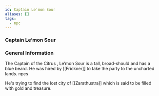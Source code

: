 ```yaml
---
id: Captain Le’mon Sour
aliases: []
tags:
  - npc
---
```



### Captain Le’mon Sour


### General Information

The Captain of the Citrus , Le’mon Sour is a tall, broad-should and has a blue beard. 
He was hired by [[Frickner]] to take the party to the uncharted lands. npcs

He's trying to find the lost city of [[Zarathustra]] which is said to be filled with gold and treasure. 

